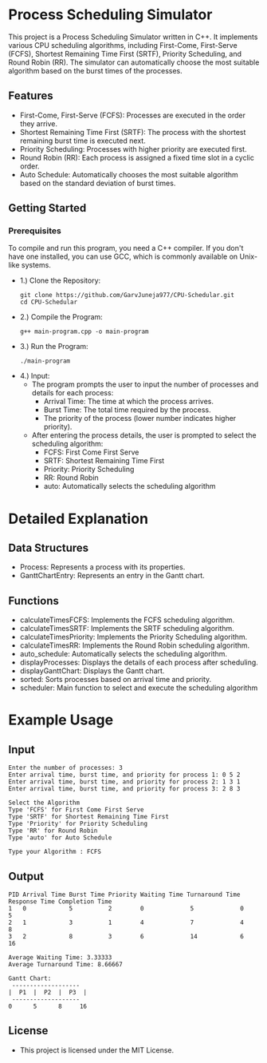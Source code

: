 # Process Scheduling Simulator
This project is a Process Scheduling Simulator written in C++. It implements various CPU scheduling algorithms, including First-Come, First-Serve (FCFS), Shortest Remaining Time First (SRTF), Priority Scheduling, and Round Robin (RR). The simulator can automatically choose the most suitable algorithm based on the burst times of the processes.

## Features
- First-Come, First-Serve (FCFS): Processes are executed in the order they arrive.
- Shortest Remaining Time First (SRTF): The process with the shortest remaining burst time is executed next.
- Priority Scheduling: Processes with higher priority are executed first.
- Round Robin (RR): Each process is assigned a fixed time slot in a cyclic order.
- Auto Schedule: Automatically chooses the most suitable algorithm based on the standard deviation of burst times.


## Getting Started
### Prerequisites
To compile and run this program, you need a C++ compiler. If you don't have one installed, you can use GCC, which is commonly available on Unix-like systems.
- 1.) Clone the Repository:
  ```
  git clone https://github.com/GarvJuneja977/CPU-Schedular.git
  cd CPU-Schedular 
- 2.) Compile the Program:
  ```
  g++ main-program.cpp -o main-program
- 3.) Run the Program:
  ```
  ./main-program
- 4.) Input:
  - The program prompts the user to input the number of processes and details for each process:
    - Arrival Time: The time at which the process arrives.
    - Burst Time: The total time required by the process.
    - The priority of the process (lower number indicates higher priority).
  - After entering the process details, the user is prompted to select the scheduling algorithm:
    - FCFS: First Come First Serve
    - SRTF: Shortest Remaining Time First
    - Priority: Priority Scheduling
    - RR: Round Robin
    - auto: Automatically selects the scheduling algorithm

# Detailed Explanation
## Data Structures
- Process: Represents a process with its properties.
- GanttChartEntry: Represents an entry in the Gantt chart.

## Functions
- calculateTimesFCFS: Implements the FCFS scheduling algorithm.
- calculateTimesSRTF: Implements the SRTF scheduling algorithm.
- calculateTimesPriority: Implements the Priority Scheduling algorithm.
- calculateTimesRR: Implements the Round Robin scheduling algorithm.
- auto_schedule: Automatically selects the scheduling algorithm.
- displayProcesses: Displays the details of each process after scheduling.
- displayGanttChart: Displays the Gantt chart.
- sorted: Sorts processes based on arrival time and priority.
- scheduler: Main function to select and execute the scheduling algorithm

# Example Usage
## Input
```
Enter the number of processes: 3
Enter arrival time, burst time, and priority for process 1: 0 5 2
Enter arrival time, burst time, and priority for process 2: 1 3 1
Enter arrival time, burst time, and priority for process 3: 2 8 3

Select the Algorithm
Type 'FCFS' for First Come First Serve
Type 'SRTF' for Shortest Remaining Time First
Type 'Priority' for Priority Scheduling
Type 'RR' for Round Robin
Type 'auto' for Auto Schedule

Type your Algorithm : FCFS
```

## Output
```
PID Arrival Time Burst Time Priority Waiting Time Turnaround Time Response Time Completion Time
1   0            5          2        0             5             0             5
2   1            3          1        4             7             4             8
3   2            8          3        6             14            6             16

Average Waiting Time: 3.33333
Average Turnaround Time: 8.66667

Gantt Chart:
 -------------------
|  P1  |  P2  |  P3  |
 -------------------
0      5      8     16
```
## License
- This project is licensed under the MIT License.
